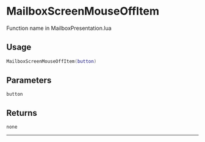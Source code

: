 # MailboxScreenMouseOffItem
Function name in MailboxPresentation.lua
## Usage
```lua
MailboxScreenMouseOffItem(button)
```
## Parameters
`button`
## Returns
`none`

---